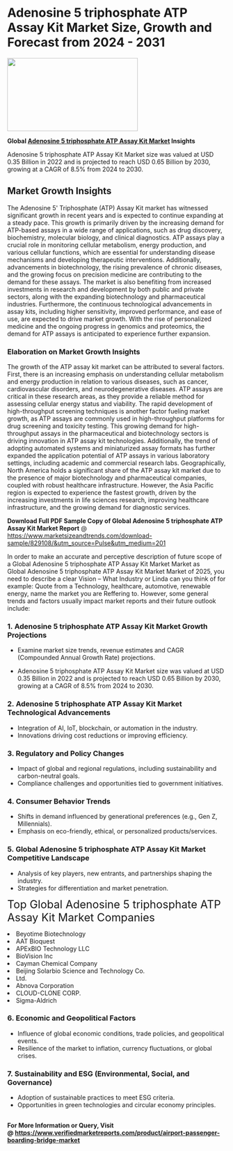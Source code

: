 <H1>Adenosine 5 triphosphate ATP Assay Kit Market Size, Growth and Forecast from 2024 - 2031</H1><img class="aligncenter size-medium wp-image-584254" src="https://thirdeyenews.in/wp-content/uploads/2024/09/Global-Market-Research-300x168.jpeg" alt="" width="300" height="168" /><p><strong>Global&nbsp;<a href="https://www.marketsizeandtrends.com/download-sample/829108/&amp;utm_source=Pulse&amp;utm_medium=201">Adenosine 5 triphosphate ATP Assay Kit Market</a> Insights</strong></p><p>Adenosine 5 triphosphate ATP Assay Kit Market size was valued at USD 0.35 Billion in 2022 and is projected to reach USD 0.65 Billion by 2030, growing at a CAGR of 8.5% from 2024 to 2030.</p><p><h2>Market Growth Insights</h2> The Adenosine 5' Triphosphate (ATP) Assay Kit market has witnessed significant growth in recent years and is expected to continue expanding at a steady pace. This growth is primarily driven by the increasing demand for ATP-based assays in a wide range of applications, such as drug discovery, biochemistry, molecular biology, and clinical diagnostics. ATP assays play a crucial role in monitoring cellular metabolism, energy production, and various cellular functions, which are essential for understanding disease mechanisms and developing therapeutic interventions. Additionally, advancements in biotechnology, the rising prevalence of chronic diseases, and the growing focus on precision medicine are contributing to the demand for these assays. The market is also benefiting from increased investments in research and development by both public and private sectors, along with the expanding biotechnology and pharmaceutical industries. Furthermore, the continuous technological advancements in assay kits, including higher sensitivity, improved performance, and ease of use, are expected to drive market growth. With the rise of personalized medicine and the ongoing progress in genomics and proteomics, the demand for ATP assays is anticipated to experience further expansion. <h3>Elaboration on Market Growth Insights</h3> The growth of the ATP assay kit market can be attributed to several factors. First, there is an increasing emphasis on understanding cellular metabolism and energy production in relation to various diseases, such as cancer, cardiovascular disorders, and neurodegenerative diseases. ATP assays are critical in these research areas, as they provide a reliable method for assessing cellular energy status and viability. The rapid development of high-throughput screening techniques is another factor fueling market growth, as ATP assays are commonly used in high-throughput platforms for drug screening and toxicity testing. This growing demand for high-throughput assays in the pharmaceutical and biotechnology sectors is driving innovation in ATP assay kit technologies. Additionally, the trend of adopting automated systems and miniaturized assay formats has further expanded the application potential of ATP assays in various laboratory settings, including academic and commercial research labs. Geographically, North America holds a significant share of the ATP assay kit market due to the presence of major biotechnology and pharmaceutical companies, coupled with robust healthcare infrastructure. However, the Asia Pacific region is expected to experience the fastest growth, driven by the increasing investments in life sciences research, improving healthcare infrastructure, and the growing demand for diagnostic services. </p><p><span class=""><strong>Download Full PDF Sample Copy of Global Adenosine 5 triphosphate ATP Assay Kit Market Report</strong> @ <a href="https://www.marketsizeandtrends.com/download-sample/829108/&amp;utm_source=Pulse&amp;utm_medium=201" target="_blank">https://www.marketsizeandtrends.com/download-sample/829108/&amp;utm_source=Pulse&amp;utm_medium=201</a></span></p><p>In order to make an accurate and perceptive description of future scope of a Global&nbsp;Adenosine 5 triphosphate ATP Assay Kit Market Market as Global&nbsp;Adenosine 5 triphosphate ATP Assay Kit Market Market of 2025, you need to describe a clear Vision &ndash; What Industry or Linda can you think of for example: Quote from a Technology, healthcare, automotive, renewable energy, name the market you are Reffering to. However, some general trends and factors usually impact market reports and their future outlook include:</p><h3>1.&nbsp;<strong>Adenosine 5 triphosphate ATP Assay Kit Market Growth Projections</strong></h3><ul><li>Examine market size trends, revenue estimates and CAGR (Compounded Annual Growth Rate) projections.</li><li><p>Adenosine 5 triphosphate ATP Assay Kit Market size was valued at USD 0.35 Billion in 2022 and is projected to reach USD 0.65 Billion by 2030, growing at a CAGR of 8.5% from 2024 to 2030.</p></li></ul><h3>2.&nbsp;<strong>Adenosine 5 triphosphate ATP Assay Kit Market Technological Advancements</strong></h3><ul><li>Integration of AI, IoT, blockchain, or automation in the industry.</li><li>Innovations driving cost reductions or improving efficiency.</li></ul><h3>3.&nbsp;<strong>Regulatory and Policy Changes</strong></h3><ul><li>Impact of global and regional regulations, including sustainability and carbon-neutral goals.</li><li>Compliance challenges and opportunities tied to government initiatives.</li></ul><h3>4.&nbsp;<strong>Consumer Behavior Trends</strong></h3><ul><li>Shifts in demand influenced by generational preferences (e.g., Gen Z, Millennials).</li><li>Emphasis on eco-friendly, ethical, or personalized products/services.</li></ul><h3>5.&nbsp;<strong>Global Adenosine 5 triphosphate ATP Assay Kit Market Competitive Landscape</strong></h3><ul><li>Analysis of key players, new entrants, and partnerships shaping the industry.</li><li>Strategies for differentiation and market penetration.</li></ul><p data-pm-slice="1 1 []"><span style="color: inherit; font-family: inherit; font-size: 25px;">Top Global Adenosine 5 triphosphate ATP Assay Kit Market Companies</span></p><div class="" data-test-id=""><p><li>Beyotime Biotechnology</li><li> AAT Bioquest</li><li> APExBIO Technology LLC</li><li> BioVision Inc</li><li> Cayman Chemical Company</li><li> Beijing Solarbio Science and Technology Co.</li><li> Ltd.</li><li> Abnova Corporation</li><li> CLOUD-CLONE CORP.</li><li> Sigma-Aldrich</li></p></div><h3>6.&nbsp;<strong>Economic and Geopolitical Factors</strong></h3><ul><li>Influence of global economic conditions, trade policies, and geopolitical events.</li><li>Resilience of the market to inflation, currency fluctuations, or global crises.</li></ul><h3>7.&nbsp;<strong>Sustainability and ESG (Environmental, Social, and Governance)</strong></h3><ul><li>Adoption of sustainable practices to meet ESG criteria.</li><li>Opportunities in green technologies and circular economy principles.</li></ul><h2><strong style="font-size: 14px;">For More Information or Query, Visit @&nbsp;</strong><a style="background-color: #ffffff; font-size: 14px;" href="https://www.marketsizeandtrends.com/report/adenosine-5-triphosphate-atp-assay-kit-market/" target="_blank">https://www.verifiedmarketreports.com/product/airport-passenger-boarding-bridge-market</a></h2>
